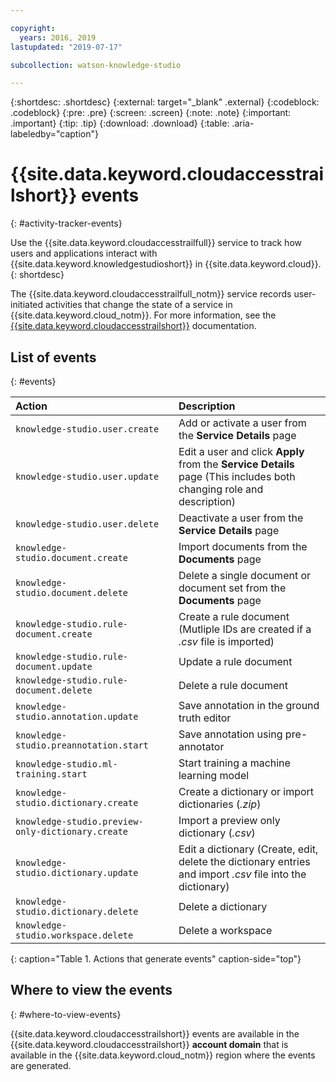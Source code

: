 ```yaml
---

copyright:
  years: 2016, 2019
lastupdated: "2019-07-17"

subcollection: watson-knowledge-studio

---
```


{:shortdesc: .shortdesc}
{:external: target="_blank" .external}
{:codeblock: .codeblock}
{:pre: .pre}
{:screen: .screen}
{:note: .note}
{:important: .important}
{:tip: .tip}
{:download: .download}
{:table: .aria-labeledby="caption"}


# {{site.data.keyword.cloudaccesstrailshort}} events
{: #activity-tracker-events}

Use the {{site.data.keyword.cloudaccesstrailfull}} service to track how users and applications interact with {{site.data.keyword.knowledgestudioshort}} in {{site.data.keyword.cloud}}. 
{: shortdesc}

The {{site.data.keyword.cloudaccesstrailfull_notm}} service records user-initiated activities that change the state of a service in {{site.data.keyword.cloud_notm}}. For more information, see the [{{site.data.keyword.cloudaccesstrailshort}}](/docs/services/cloud-activity-tracker?topic=cloud-activity-tracker-getting-started) documentation.

<!-- You can create different sections to group events by area. -->

## List of events
{: #events}

<!-- Make sure you introduce the table with a detailed description that immediately precedes it. For example, see https://{DomainName}/docs/services/cloud-activity-tracker/services/at_events_cf.html#catalog. -->

| Action | Description | 
|:-----------------|:-----------------|
| `knowledge-studio.user.create` | Add or activate a user from the **Service Details** page | 
| `knowledge-studio.user.update` | Edit a user and click **Apply** from the **Service Details** page (This includes both changing role and description)| 
| `knowledge-studio.user.delete` | Deactivate a user from the **Service Details** page | 
| `knowledge-studio.document.create` | Import documents from the **Documents** page | 
| `knowledge-studio.document.delete` | Delete a single document or document set from the **Documents** page | 
| `knowledge-studio.rule-document.create` | Create a rule document (Mutliple IDs are created if a *.csv* file is imported)| 
| `knowledge-studio.rule-document.update` | Update a rule document | 
| `knowledge-studio.rule-document.delete` | Delete a rule document | 
| `knowledge-studio.annotation.update` | Save annotation in the ground truth editor | 
| `knowledge-studio.preannotation.start` | Save annotation using pre-annotator | 
| `knowledge-studio.ml-training.start` | Start training a machine learning model | 
| `knowledge-studio.dictionary.create` | Create a dictionary or import dictionaries (*.zip*)| 
| `knowledge-studio.preview-only-dictionary.create` | Import a preview only dictionary (*.csv*)| 
| `knowledge-studio.dictionary.update` | Edit a dictionary (Create, edit, delete the dictionary entries and import *.csv* file into the dictionary)| 
| `knowledge-studio.dictionary.delete` | Delete a dictionary | 
| `knowledge-studio.workspace.delete` | Delete a workspace |
{: caption="Table 1. Actions that generate events" caption-side="top"}


## Where to view the events
{: #where-to-view-events}

{{site.data.keyword.cloudaccesstrailshort}} events are available in the {{site.data.keyword.cloudaccesstrailshort}} **account domain** that is available in the {{site.data.keyword.cloud_notm}} region where the events are generated.




